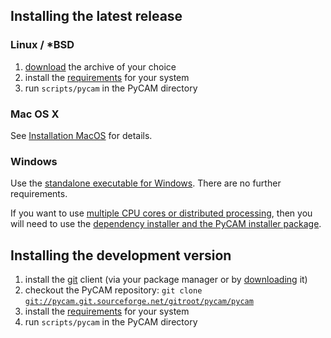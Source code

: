 Installing the latest release
-----------------------------

### Linux / \*BSD

1.  [download](http://sourceforge.net/projects/pycam/files/) the archive
    of your choice
2.  install the [requirements](requirements.md) for your system
3.  run `scripts/pycam` in the PyCAM directory

### Mac OS X

See [Installation MacOS](installation-macos.md) for details.

### Windows

Use the [standalone executable for
Windows](http://pycam.sourceforge.net/download.html). There are no
further requirements.

If you want to use [multiple CPU cores or distributed
processing](parallel-processing), then
you will need to use the [dependency installer and the PyCAM installer
package](http://pycam.sourceforge.net/download.html).

Installing the development version
----------------------------------

1.  install the [git](http://git-scm.com/) client (via your package
    manager or by [downloading](http://git-scm.com/downloads) it)
2.  checkout the PyCAM repository:
    `git clone `[`git://pycam.git.sourceforge.net/gitroot/pycam/pycam`](git://pycam.git.sourceforge.net/gitroot/pycam/pycam)
3.  install the [requirements](requirements.md) for your system
4.  run `scripts/pycam` in the PyCAM directory
